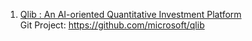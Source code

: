 1. [Qlib : An AI-oriented Quantitative Investment Platform](https://arxiv.org/pdf/2009.11189.pdf)   
   Git Project:  https://github.com/microsoft/qlib